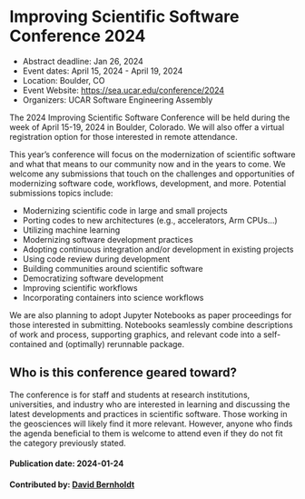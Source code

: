 # Improving Scientific Software Conference 2024

- Abstract deadline: Jan 26, 2024
- Event dates: April 15, 2024 - April 19, 2024
- Location: Boulder, CO
- Event Website: https://sea.ucar.edu/conference/2024
- Organizers: UCAR Software Engineering Assembly

The 2024 Improving Scientific Software Conference will be held during the week of April 15-19, 2024 in Boulder, Colorado. We will also offer a virtual registration option for those interested in remote attendance.

This year’s conference will focus on the modernization of scientific software and what that means to our community now and in the years to come. We welcome any submissions that touch on the challenges and opportunities of modernizing software code, workflows, development, and more. Potential submissions topics include:

* Modernizing scientific code in large and small projects
* Porting codes to new architectures (e.g., accelerators, Arm CPUs…)
* Utilizing machine learning
* Modernizing software development practices
* Adopting continuous integration and/or development in existing projects
* Using code review during development
* Building communities around scientific software
* Democratizing software development
* Improving scientific workflows
* Incorporating containers into science workflows

We are also planning to adopt Jupyter Notebooks as paper proceedings for those interested in submitting. Notebooks seamlessly combine descriptions of work and process, supporting graphics, and relevant code into a self-contained and (optimally) rerunnable package.

## Who is this conference geared toward?

The conference is for staff and students at research institutions, universities, and industry who are interested in learning and discussing the latest developments and practices in scientific software. Those working in the geosciences will likely find it more relevant. However, anyone who finds the agenda beneficial to them is welcome to attend even if they do not fit the category previously stated.

#### Publication date: 2024-01-24

#### Contributed by: [David Bernholdt](https://github.com/bernhold)

<!---
Publish: yes
Topics: conferences and workshops, software engineering
--->
